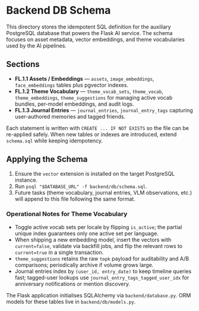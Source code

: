 # Backend DB Schema

This directory stores the idempotent SQL definition for the auxiliary PostgreSQL database that powers the Flask AI service. The schema focuses on asset metadata, vector embeddings, and theme vocabularies used by the AI pipelines.

## Sections

- **FL.1.1 Assets / Embeddings** — `assets`, `image_embeddings`, `face_embeddings` tables plus pgvector indexes.
- **FL.1.2 Theme Vocabulary** — `theme_vocab_sets`, `theme_vocab`, `theme_embeddings`, `theme_suggestions` for managing active vocab bundles, per-model embeddings, and audit logs.
- **FL.1.3 Journal Entries** — `journal_entries`, `journal_entry_tags` capturing user-authored memories and tagged friends.

Each statement is written with `CREATE ... IF NOT EXISTS` so the file can be re-applied safely. When new tables or indexes are introduced, extend `schema.sql` while keeping idempotency.

## Applying the Schema

1. Ensure the `vector` extension is installed on the target PostgreSQL instance.
2. Run `psql "$DATABASE_URL" -f backend/db/schema.sql`.
3. Future tasks (theme vocabulary, journal entries, VLM observations, etc.) will append to this file following the same format.

### Operational Notes for Theme Vocabulary

- Toggle active vocab sets per locale by flipping `is_active`; the partial unique index guarantees only one active set per language.
- When shipping a new embedding model, insert the vectors with `current=false`, validate via backfill jobs, and flip the relevant rows to `current=true` in a single transaction.
- `theme_suggestions` retains the raw `topk` payload for auditability and A/B comparisons; periodically archive if volume grows large.
- Journal entries index by `(user_id, entry_date)` to keep timeline queries fast; tagged-user lookups use `journal_entry_tags_tagged_user_idx` for anniversary notifications or mention discovery.

The Flask application initialises SQLAlchemy via `backend/database.py`. ORM models for these tables live in `backend/db/models.py`.
